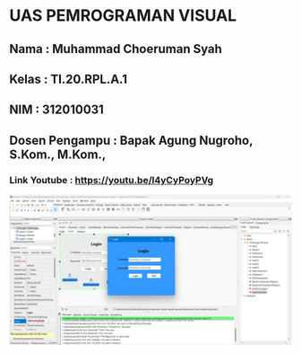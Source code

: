 # UAS PEMROGRAMAN VISUAL

## Nama : Muhammad Choeruman Syah
## Kelas : TI.20.RPL.A.1
## NIM : 312010031
## Dosen Pengampu : Bapak Agung Nugroho, S.Kom., M.Kom.,
### Link Youtube : https://youtu.be/l4yCyPoyPVg

![img](/Screenshot%202024-01-12%20231907.png)
